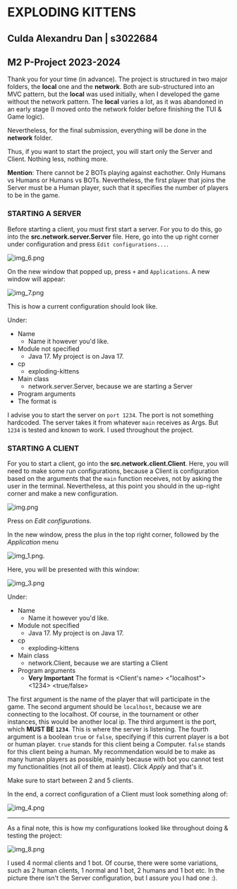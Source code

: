 # EXPLODING KITTENS

## Culda Alexandru Dan | s3022684
## M2 P-Project 2023-2024

Thank you for your time (in advance). The project is structured in two major folders, the <b>local</b> one and the
<b>network</b>. Both are sub-structured into an MVC pattern, but the <b>local</b> was used initially, when I
developed the game without the network pattern. The <b>local</b> varies a lot, as it was abandoned in an early
stage (I moved onto the network folder before finishing the TUI & Game logic).

Nevertheless, for the final submission, everything will be done in the <b>network</b> folder. 

Thus, if you want to start the project, you will start only the Server and Client. Nothing less, nothing more.

**Mention**: There cannot be 2 BOTs playing against eachother. Only Humans vs Humans or Humans vs BOTs. Nevertheless,
the first player that joins the Server must be a Human player, such that it specifies the number of players to be
in the game.

### STARTING A SERVER
Before starting a client, you must first start a server. For you to do this, go into the **src.network.server.Server**
file. Here, go into the up right corner under configuration and press ```Edit configurations...```.

![img_6.png](img_6.png)

On the new window that popped up, press ```+``` and ```Applications```. A new window will appear:

![img_7.png](img_7.png)

This is how a current configuration should look like.

Under: <br>
- Name
  - Name it however you'd like. <br>
- Module not specified
  - Java 17. My project is on Java 17. <br>
- cp
  - exploding-kittens <br>
- Main class
  - network.server.Server, because we are starting a Server <br>
- Program arguments
- The format is <port> <br>

I advise you to start the server on ```port 1234```. The port is not something hardcoded. The server takes it
from whatever ```main``` receives as Args. But ```1234``` is tested and known to work. I used throughout the
project.


### STARTING A CLIENT
For you to start a client, go into the **src.network.client.Client**. Here, you
will need to make some run configurations, because a Client is configuration
based on the arguments that the ```main``` function receives, not by asking the user in the terminal. Nevertheless,
at this point you should in the up-right corner and make a new configuration.

![img.png](img.png)

Press on _Edit configurations_.

In the new window, press the plus in the top right corner, followed by the _Application_ menu

![img_1.png](img_1.png).

Here, you will be presented with this window:

![img_3.png](img_3.png)


Under: <br>
- Name
  - Name it however you'd like. <br>
- Module not specified
  - Java 17. My project is on Java 17. <br>
- cp
  - exploding-kittens <br>
- Main class
  - network.Client, because we are starting a Client <br>
- Program arguments
  - **Very Important** The format is <Client's name> <"localhost"> <1234> <true/false> <br>

The first argument is the name of the player that will participate in the game.
The second argument should be ```localhost```, because we are connecting to the localhost. Of course, in the tournament
or other instances, this would be another local ip.
The third argument is the port, which **MUST BE ```1234```**. This is where the server is listening.
The fourth argument is a boolean ```true``` or ```false```, specifying if this current player is a bot or
human player. ```true``` stands for this client being a Computer. ```false``` stands for this client being a human.
My recommendation would be to make as many human players as possible, mainly because with bot you cannot
test my functionalities (not all of them at least). Click _Apply_ and that's it.

Make sure to start between 2 and 5 clients.

In the end, a correct configuration of a Client must look something along of:

![img_4.png](img_4.png)

---
As a final note, this is how my configurations looked like throughout doing & testing the project:

![img_8.png](img_8.png)

I used 4 normal clients and 1 bot. Of course, there were some variations, such as 2 human clients, 1 normal and 1 bot,
2 humans and 1 bot etc. In the picture there isn't the Server configuration, but I assure you I had one :).